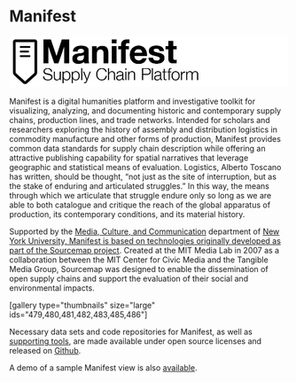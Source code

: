 Manifest
========

<img src="https://github.com/hock/Manifest/blob/master/lib/css/images/logo-banner.png" />

Manifest is a digital humanities platform and investigative toolkit for visualizing, analyzing, and documenting historic and contemporary supply chains, production lines, and trade networks. Intended for scholars and researchers exploring the history of assembly and distribution logistics in commodity manufacture and other forms of production, Manifest provides common data standards for supply chain description while offering an attractive publishing capability for spatial narratives that leverage geographic and statistical means of evaluation. Logistics, Alberto Toscano has written, should be thought, “not just as the site of interruption, but as the stake of enduring and articulated struggles.” In this way, the means through which we articulate that struggle endure only so long as we are able to both catalogue and critique the reach of the global apparatus of production, its contemporary conditions, and its material history.

Supported by the <a href="http://steinhardt.nyu.edu/mcc/">Media, Culture, and Communication</a> department of <a href="http://www.nyu.edu/">New York University, Manifest is based on technologies originally developed as part of the <a href="http://supplystudies.com/sourcemap-org/">Sourcemap project</a>. Created at the MIT Media Lab in 2007 as a collaboration between the MIT Center for Civic Media and the Tangible Media Group, Sourcemap was designed to enable the dissemination of open supply chains and support the evaluation of their social and environmental impacts.

[gallery type="thumbnails" size="large" ids="479,480,481,482,483,485,486"]

Necessary data sets and code repositories for Manifest, as well as <a href="https://github.com/supplychainstudies">supporting tools</a>, are made available under open source licenses and released on <a href="https://github.com/hock/Manifest">Github</a>. 

A demo of a sample Manifest view is also <a href="http://rawgit.com/hock/Manifest/master/index.html">available</a>.

